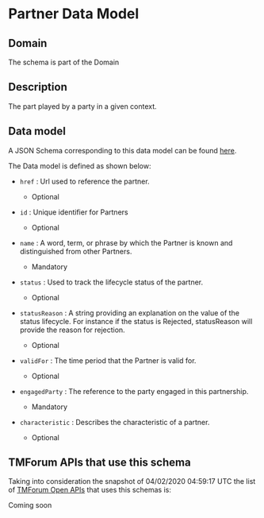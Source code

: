 # Partner Data Model

## Domain

The  schema is part of the  Domain

## Description

The part played by a party in a given context.

## Data model

A JSON Schema corresponding to this data model can be found
[here](https://github.com/tmforum-rand/schemas/blob/candidates/EngagedParty/Partner.schema.json).

The Data model is defined as shown below:

- `href` : Url used to reference the partner.

  - Optional


- `id` : Unique identifier for Partners

  - Optional


- `name` : A word, term, or phrase by which the Partner is known and distinguished from other Partners.

  - Mandatory


- `status` : Used to track the lifecycle status of the partner.

  - Optional


- `statusReason` : A string providing an explanation on the value of the status lifecycle. For instance if the status is Rejected, statusReason will provide the reason for rejection.

  - Optional


- `validFor` : The time period that the Partner is valid for.

  - Optional


- `engagedParty` : The reference to the party engaged in this partnership.

  - Mandatory


- `characteristic` : Describes the characteristic of a partner.

  - Optional






## TMForum APIs that use this schema

Taking into consideration the snapshot of 04/02/2020 04:59:17 UTC the list of [TMForum Open APIs](https://www.tmforum.org/open-apis/) that uses this schemas is:

Coming soon
